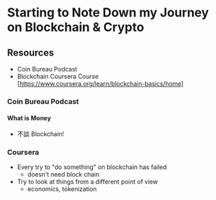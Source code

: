 # Starting to Note Down my Journey on Blockchain & Crypto

## Resources

- Coin Bureau Podcast
- Blockchain Coursera Course [https://www.coursera.org/learn/blockchain-basics/home]

### Coin Bureau Podcast

#### What is Money

- 不談 Blockchain!

### Coursera

- Every try to "do something" on blockchain has failed
  - doesn't need block chain
- Try to look at things from a different point of view
  - economics, tokenization